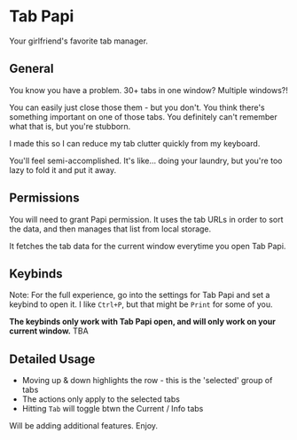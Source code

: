 # Tab Papi

Your girlfriend's favorite tab manager.

## General

You know you have a problem. 30+ tabs in one window? Multiple windows?!

You can easily just close those them - but you don't. You think there's something important on one of those tabs. You definitely can't remember what that is, but you're stubborn.

I made this so I can reduce my tab clutter quickly from my keyboard.

You'll feel semi-accomplished. It's like... doing your laundry, but you're too lazy to fold it and put it away.

## Permissions

You will need to grant Papi permission. It uses the tab URLs in order to sort the data, and then manages that list from local storage.

It fetches the tab data for the current window everytime you open Tab Papi.

## Keybinds

Note: For the full experience, go into the settings for Tab Papi and set a keybind to open it. I like `Ctrl+P`, but that might be `Print` for some of you.

**The keybinds only work with Tab Papi open, and will only work on your current window.**
TBA

## Detailed Usage

* Moving up & down highlights the row - this is the 'selected' group of tabs
* The actions only apply to the selected tabs
* Hitting `Tab` will toggle btwn the Current / Info tabs

Will be adding additional features. Enjoy.
